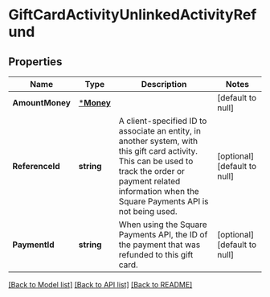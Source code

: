 # GiftCardActivityUnlinkedActivityRefund

## Properties
Name | Type | Description | Notes
------------ | ------------- | ------------- | -------------
**AmountMoney** | [***Money**](Money.md) |  | [default to null]
**ReferenceId** | **string** | A client-specified ID to associate an entity, in another system, with this gift card activity. This can be used to track the order or payment related information when the Square Payments API is not being used. | [optional] [default to null]
**PaymentId** | **string** | When using the Square Payments API, the ID of the payment that was refunded to this gift card. | [optional] [default to null]

[[Back to Model list]](../README.md#documentation-for-models) [[Back to API list]](../README.md#documentation-for-api-endpoints) [[Back to README]](../README.md)

